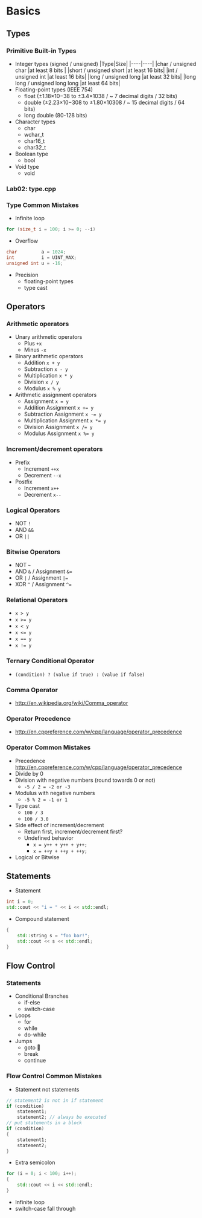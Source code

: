 # Basics

## Types
### Primitive Built-in Types
- Integer types (signed / unsigned)
|Type|Size|
|----|----|
|char      / unsigned char       |at least 8 bits |
|short     / unsigned short      |at least 16 bits|
|int       / unsigned int        |at least 16 bits|
|long      / unsigned long       |at least 32 bits|
|long long / unsigned long long  |at least 64 bits|
- Floating-point types (IEEE 754)
  - float        (±1.18×10−38 to ±3.4×1038    / ~ 7 decimal digits   / 32 bits)
  - double       (±2.23×10−308 to ±1.80×10308 / ~ 15  decimal digits / 64 bits)
  - long double  (80-128 bits)
- Character types
  - char
  - wchar_t
  - char16_t
  - char32_t
- Boolean type
  - bool
- Void type
  - void

### Lab02: type.cpp

### Type Common Mistakes
- Infinite loop
```c++
for (size_t i = 100; i >= 0; --i)
```
- Overflow
```c++
char         a = 1024;
int          i = UINT_MAX;
unsigned int u = -16;
```
- Precision
  - floating-point types
  - type cast

## Operators
### Arithmetic operators
- Unary arithmetic operators
  - Plus `+x`
  - Minus `-x`
- Binary arithmetic operators
  - Addition `x + y`
  - Subtraction `x - y`
  - Multiplication `x * y`
  - Division `x / y`
  - Modulus `x % y`
- Arithmetic assignment operators
  - Assignment `x = y`
  - Addition Assignment `x += y`
  - Subtraction Assignment `x -= y`
  - Multiplication Assignment `x *= y`
  - Division Assignment `x /= y`
  - Modulus  Assignment `x %= y`

### Increment/decrement operators
- Prefix
  - Increment `++x`
  - Decrement `--x`
- Postfix
  - Increment `x++`
  - Decrement `x--`

### Logical Operators
- NOT `!`
- AND `&&`
- OR  `||`

### Bitwise Operators
- NOT `~`
- AND `&` / Assignment `&=`
- OR  `|` / Assignment `|=`
- XOR `^` / Assignment `^=`

### Relational Operators
- `x > y`
- `x >= y`
- `x < y`
- `x <= y`
- `x == y`
- `x != y`

### Ternary Conditional Operator
- `(condition) ? (value if true) : (value if false)`

### Comma Operator
- http://en.wikipedia.org/wiki/Comma_operator

### Operator Precedence
- http://en.cppreference.com/w/cpp/language/operator_precedence

### Operator Common Mistakes
- Precedence
  http://en.cppreference.com/w/cpp/language/operator_precedence
- Divide by 0
- Division with negative numbers (round towards 0 or not)
  - `-5 / 2 = -2 or -3`
- Modulus with negative numbers
  - `-5 % 2 = -1 or 1`
- Type cast
  - `100 / 3`
  - `100 / 3.0`
- Side effect of increment/decrement
  - Return first, increment/decrement first?
  - Undefined behavior
    - `x = y++ + y++ + y++;`
    - `x = ++y + ++y + ++y;`
- Logical or Bitwise

## Statements
- Statement
```c++
int i = 0;
std::cout << "i = " << i << std::endl;
```
- Compound statement
```c++
{
    std::string s = "foo bar!";
    std::cout << s << std::endl;
}
```

## Flow Control
### Statements
- Conditional Branches
  - if-else
  - switch-case
- Loops
  - for
  - while
  - do-while
- Jumps
  - goto :no_entry_sign:
  - break
  - continue

### Flow Control Common Mistakes
- Statement not statements
```c++
// statement2 is not in if statement
if (condition)
    statement1;
    statement2; // always be executed
// put statements in a block
if (condition)
{
    statement1;
    statement2;
}
```
- Extra semicolon
```c++
for (i = 0; i < 100; i++);
{
    std::cout << i << std::endl;
}
```
- Infinite loop
- switch-case fall through

